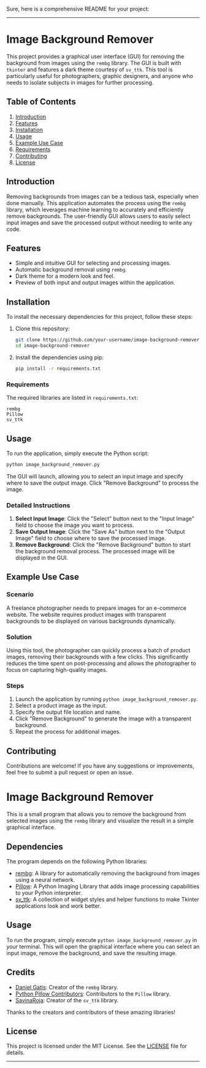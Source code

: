 Sure, here is a comprehensive README for your project:

---

# Image Background Remover

This project provides a graphical user interface (GUI) for removing the background from images using the `rembg` library. The GUI is built with `tkinter` and features a dark theme courtesy of `sv_ttk`. This tool is particularly useful for photographers, graphic designers, and anyone who needs to isolate subjects in images for further processing.

## Table of Contents
1. [Introduction](#introduction)
2. [Features](#features)
3. [Installation](#installation)
4. [Usage](#usage)
5. [Example Use Case](#example-use-case)
6. [Requirements](#requirements)
7. [Contributing](#contributing)
8. [License](#license)

## Introduction
Removing backgrounds from images can be a tedious task, especially when done manually. This application automates the process using the `rembg` library, which leverages machine learning to accurately and efficiently remove backgrounds. The user-friendly GUI allows users to easily select input images and save the processed output without needing to write any code.

## Features
- Simple and intuitive GUI for selecting and processing images.
- Automatic background removal using `rembg`.
- Dark theme for a modern look and feel.
- Preview of both input and output images within the application.

## Installation
To install the necessary dependencies for this project, follow these steps:

1. Clone this repository:
   ```sh
   git clone https://github.com/your-username/image-background-remover.git
   cd image-background-remover
   ```

2. Install the dependencies using pip:
   ```sh
   pip install -r requirements.txt
   ```

### Requirements
The required libraries are listed in `requirements.txt`:
```plaintext
rembg
Pillow
sv_ttk
```

## Usage
To run the application, simply execute the Python script:
```sh
python image_background_remover.py
```
The GUI will launch, allowing you to select an input image and specify where to save the output image. Click "Remove Background" to process the image.

### Detailed Instructions
1. **Select Input Image**: Click the "Select" button next to the "Input Image" field to choose the image you want to process.
2. **Save Output Image**: Click the "Save As" button next to the "Output Image" field to choose where to save the processed image.
3. **Remove Background**: Click the "Remove Background" button to start the background removal process. The processed image will be displayed in the GUI.

## Example Use Case
### Scenario
A freelance photographer needs to prepare images for an e-commerce website. The website requires product images with transparent backgrounds to be displayed on various backgrounds dynamically.

### Solution
Using this tool, the photographer can quickly process a batch of product images, removing their backgrounds with a few clicks. This significantly reduces the time spent on post-processing and allows the photographer to focus on capturing high-quality images.

### Steps
1. Launch the application by running `python image_background_remover.py`.
2. Select a product image as the input.
3. Specify the output file location and name.
4. Click "Remove Background" to generate the image with a transparent background.
5. Repeat the process for additional images.

## Contributing
Contributions are welcome! If you have any suggestions or improvements, feel free to submit a pull request or open an issue.


# Image Background Remover

This is a small program that allows you to remove the background from selected images using the `rembg` library and visualize the result in a simple graphical interface.

## Dependencies

The program depends on the following Python libraries:

- [rembg](https://github.com/danielgatis/rembg): A library for automatically removing the background from images using a neural network.
- [Pillow](https://github.com/python-pillow/Pillow): A Python Imaging Library that adds image processing capabilities to your Python interpreter.
- [sv_ttk](https://github.com/SavinaRoja/Swiss-Tournament-Toolkit): A collection of widget styles and helper functions to make Tkinter applications look and work better.

## Usage

To run the program, simply execute `python image_background_remover.py` in your terminal. This will open the graphical interface where you can select an input image, remove the background, and save the resulting image.

## Credits

- [Daniel Gatis](https://github.com/danielgatis): Creator of the `rembg` library.
- [Python Pillow Contributors](https://github.com/python-pillow/Pillow/graphs/contributors): Contributors to the `Pillow` library.
- [SavinaRoja](https://github.com/SavinaRoja): Creator of the `sv_ttk` library.

Thanks to the creators and contributors of these amazing libraries!


## License
This project is licensed under the MIT License. See the [LICENSE](LICENSE) file for details.

---